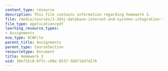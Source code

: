 ```yaml
---
content_type: resource
description: This file contains information regarding homework 3.
file: /media/courses/1-264j-database-internet-and-systems-integration-technologies-fall-2013/38ef15c06f7cc89e85373b8716d7d276_MIT1_264JF13_HW3.pdf
file_type: application/pdf
learning_resource_types:
- Assignments
ocw_type: OCWFile
parent_title: Assignments
parent_type: CourseSection
resourcetype: Document
title: Homework 3
uid: 38ef15c0-6f7c-c89e-8537-3b8716d7d276
---
```


